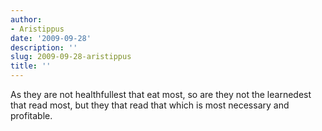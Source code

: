 ```yaml
---
author:
- Aristippus
date: '2009-09-28'
description: ''
slug: 2009-09-28-aristippus
title: ''
---
```

As they are not healthfullest that eat most, so are they not the learnedest that read most, but they that read that which is most necessary and profitable.



